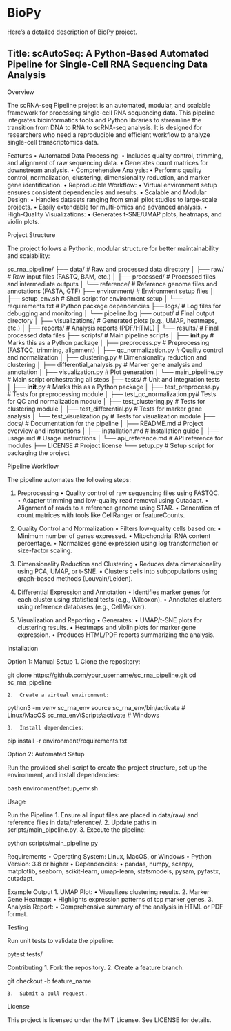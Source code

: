 # BioPy

Here’s a detailed description of BioPy project.

## Title: scAutoSeq: A Python-Based Automated Pipeline for Single-Cell RNA Sequencing Data Analysis

Overview

The scRNA-seq Pipeline project is an automated, modular, and scalable framework for processing single-cell RNA sequencing data. This pipeline integrates bioinformatics tools and Python libraries to streamline the transition from DNA to RNA to scRNA-seq analysis. It is designed for researchers who need a reproducible and efficient workflow to analyze single-cell transcriptomics data.

Features
	•	Automated Data Processing:
	•	Includes quality control, trimming, and alignment of raw sequencing data.
	•	Generates count matrices for downstream analysis.
	•	Comprehensive Analysis:
	•	Performs quality control, normalization, clustering, dimensionality reduction, and marker gene identification.
	•	Reproducible Workflow:
	•	Virtual environment setup ensures consistent dependencies and results.
	•	Scalable and Modular Design:
	•	Handles datasets ranging from small pilot studies to large-scale projects.
	•	Easily extendable for multi-omics and advanced analysis.
	•	High-Quality Visualizations:
	•	Generates t-SNE/UMAP plots, heatmaps, and violin plots.

Project Structure

The project follows a Pythonic, modular structure for better maintainability and scalability:

sc_rna_pipeline/
├── data/                       # Raw and processed data directory
│   ├── raw/                    # Raw input files (FASTQ, BAM, etc.)
│   ├── processed/              # Processed files and intermediate outputs
│   └── reference/              # Reference genome files and annotations (FASTA, GTF)
├── environment/                # Environment setup files
│   ├── setup_env.sh            # Shell script for environment setup
│   └── requirements.txt        # Python package dependencies
├── logs/                       # Log files for debugging and monitoring
│   └── pipeline.log
├── output/                     # Final output directory
│   ├── visualizations/         # Generated plots (e.g., UMAP, heatmaps, etc.)
│   ├── reports/                # Analysis reports (PDF/HTML)
│   └── results/                # Final processed data files
├── scripts/                    # Main pipeline scripts
│   ├── __init__.py             # Marks this as a Python package
│   ├── preprocess.py           # Preprocessing (FASTQC, trimming, alignment)
│   ├── qc_normalization.py     # Quality control and normalization
│   ├── clustering.py           # Dimensionality reduction and clustering
│   ├── differential_analysis.py # Marker gene analysis and annotation
│   ├── visualization.py        # Plot generation
│   └── main_pipeline.py        # Main script orchestrating all steps
├── tests/                      # Unit and integration tests
│   ├── __init__.py             # Marks this as a Python package
│   ├── test_preprocess.py      # Tests for preprocessing module
│   ├── test_qc_normalization.py# Tests for QC and normalization module
│   ├── test_clustering.py      # Tests for clustering module
│   ├── test_differential.py    # Tests for marker gene analysis
│   └── test_visualization.py   # Tests for visualization module
├── docs/                       # Documentation for the pipeline
│   ├── README.md               # Project overview and instructions
│   ├── installation.md         # Installation guide
│   ├── usage.md                # Usage instructions
│   └── api_reference.md        # API reference for modules
├── LICENSE                     # Project license
└── setup.py                    # Setup script for packaging the project

Pipeline Workflow

The pipeline automates the following steps:

1. Preprocessing
	•	Quality control of raw sequencing files using FASTQC.
	•	Adapter trimming and low-quality read removal using Cutadapt.
	•	Alignment of reads to a reference genome using STAR.
	•	Generation of count matrices with tools like CellRanger or featureCounts.

2. Quality Control and Normalization
	•	Filters low-quality cells based on:
	•	Minimum number of genes expressed.
	•	Mitochondrial RNA content percentage.
	•	Normalizes gene expression using log transformation or size-factor scaling.

3. Dimensionality Reduction and Clustering
	•	Reduces data dimensionality using PCA, UMAP, or t-SNE.
	•	Clusters cells into subpopulations using graph-based methods (Louvain/Leiden).

4. Differential Expression and Annotation
	•	Identifies marker genes for each cluster using statistical tests (e.g., Wilcoxon).
	•	Annotates clusters using reference databases (e.g., CellMarker).

5. Visualization and Reporting
	•	Generates:
	•	UMAP/t-SNE plots for clustering results.
	•	Heatmaps and violin plots for marker gene expression.
	•	Produces HTML/PDF reports summarizing the analysis.

Installation

Option 1: Manual Setup
	1.	Clone the repository:

git clone https://github.com/your_username/sc_rna_pipeline.git
cd sc_rna_pipeline


	2.	Create a virtual environment:

python3 -m venv sc_rna_env
source sc_rna_env/bin/activate  # Linux/MacOS
sc_rna_env\Scripts\activate     # Windows


	3.	Install dependencies:

pip install -r environment/requirements.txt

Option 2: Automated Setup

Run the provided shell script to create the project structure, set up the environment, and install dependencies:

bash environment/setup_env.sh

Usage

Run the Pipeline
	1.	Ensure all input files are placed in data/raw/ and reference files in data/reference/.
	2.	Update paths in scripts/main_pipeline.py.
	3.	Execute the pipeline:

python scripts/main_pipeline.py

Requirements
	•	Operating System: Linux, MacOS, or Windows
	•	Python Version: 3.8 or higher
	•	Dependencies:
	•	pandas, numpy, scanpy, matplotlib, seaborn, scikit-learn, umap-learn, statsmodels, pysam, pyfastx, cutadapt.

Example Output
	1.	UMAP Plot:
	•	Visualizes clustering results.
	2.	Marker Gene Heatmap:
	•	Highlights expression patterns of top marker genes.
	3.	Analysis Report:
	•	Comprehensive summary of the analysis in HTML or PDF format.

Testing

Run unit tests to validate the pipeline:

pytest tests/

Contributing
	1.	Fork the repository.
	2.	Create a feature branch:

git checkout -b feature_name


	3.	Submit a pull request.

License

This project is licensed under the MIT License. See LICENSE for details.
